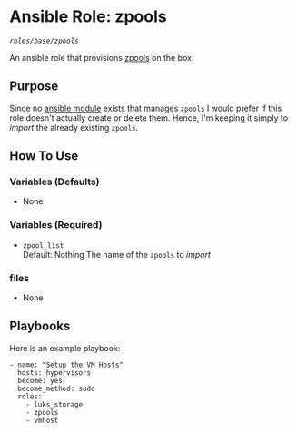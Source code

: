 # Ansible Role: zpools
*`roles/base/zpools`*

An ansible role that provisions [zpools](https://wiki.ubuntu.com/ZFS) on the box.

## Purpose
Since no [ansible module](https://docs.ansible.com/ansible/latest/modules/modules_by_category.html) exists that manages `zpools` I would prefer if this role doesn't actually create or delete them. Hence, I'm keeping it simply to _import_ the already existing `zpools`. 

## How To Use

### Variables (Defaults)

- None 

### Variables (Required)

- `zpool_list`  
        Default: Nothing
        The name of the `zpools` to _import_

### files

- None

## Playbooks

Here is an example playbook:

```
- name: "Setup the VM Hosts"
  hosts: hypervisors
  become: yes
  become_method: sudo
  roles:
    - luks_storage
    - zpools
    - vmhost
```